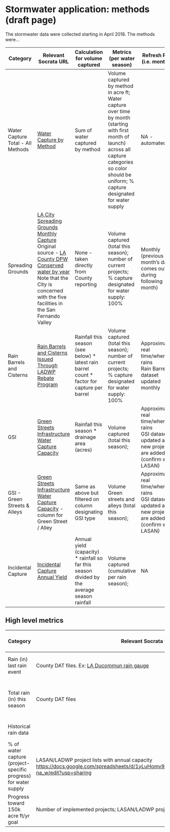# Stormwater application: methods (draft page)

The stormwater data were collected starting in April 2018. The methods were...

Category | Relevant Socrata URL | Calculation for volume captured | Metrics (per water season) | Refresh Rate (i.e. monthly)
--- | --- | --- | --- | ---
Water Capture Total - All Methods | [Water Capture by Method](https://data.lacity.org/A-Livable-and-Sustainable-City/Water-Capture-by-Method/xe35-4wsy/data) | Sum of water captured by method | Volume captured by method in acre ft; Water capture over time by month (starting with first month of launch) across all capture categories so color should be uniform; % capture designated for water supply | NA - automated
Spreading Grounds | [LA City Spreading Grounds Monthly Capture](https://data.lacity.org/A-Livable-and-Sustainable-City/Spreading-Grounds-Centralized-Monthly-Capture/cy8h-q3bu/data)<br>Original source - [LA County DPW Conserved water by year](http://dpw.lacounty.gov/wrd/spreadingground/watercon/)<br>Note that the City is concerned with the five facilities in the San Fernando Valley | None - taken directly from County reporting | Volume captured (total this season); number of current projects;<br>% capture designated for water supply: 100% | Monthly (previous month’s data comes out during following month)
Rain Barrels and Cisterns | [Rain Barrels and Cisterns Issued Through LADWP Rebate Program](https://data.lacity.org/A-Livable-and-Sustainable-City/Rain-Barrels-And-Cisterns-Issued-Through-LAWDP-Reb/a5vt-xsyi/data?pane=manage) | Rainfall this season (see below) * latest rain barrel count * factor for capture per barrel | Volume captured (total this season); number of current projects;<br>% capture designated for water supply: 100% | Approximately real time/when it rains<br>Rain Barrels dataset updated monthly
GSI | [Green Streets Infrastructure Water Capture Capacity](https://data.lacity.org/A-Livable-and-Sustainable-City/Green-Infrastructure-Water-Capture-Capacity/pdbw-x3k8/data) | Rainfall this season * drainage area (acres) | Volume captured (total this season);  | Approximately real time/when it rains<br>GSI dataset updated as new projects are added (confirm with LASAN)
GSI - Green Streets & Alleys | [Green Streets Infrastructure Water Capture Capacity](https://data.lacity.org/A-Livable-and-Sustainable-City/Green-Infrastructure-Water-Capture-Capacity/pdbw-x3k8/data) - column for Green Street / Alley | Same as above but filtered on column designating GSI type | Volume Green streets and alleys (total this season); | Approximately real time/when it rains<br>GSI dataset updated as new projects are added (confirm with LASAN)
Incidental Capture | [Incidental Capture Annual Yield](https://data.lacity.org/A-Livable-and-Sustainable-City/Passive-Recharge-Annual-Yield/mcip-jr92/data) | Annual yield (capacity) * rainfall so far this season divided by the average season rainfall  | Volume captured (cumulative per rain season); | NA

## High level metrics

Category | Relevant Socrata URL | Calculation for volume captured | Metrics (per water season) | Refresh Rate (i.e. monthly)
--- | --- | --- | --- | ---
Rain (in) last rain event | County DAT files. Ex: [LA Ducommun rain gauge](http://dpw.lacounty.gov/wrd/precip/alert_rain/season_raindata.cfm?id=377) | Average of USC and ducommun rain gauges  | Inches of rainfall | Based on each rain event
Total rain (in) this season  | County DAT files | Average of USC and ducommun rain gauges  | Inches of rainfall<br>For comparison benchmarking: Use 14.25” as average (www.ladwp.com/uwmp p. ES-7) | 
Historical rain data |  | Sum rainfall, group by month |  | 
% of water capture (project-specific progress) for water supply | LASAN/LADWP project lists with annual capacity<br>https://docs.google.com/spreadsheets/d/1yLuHomv9C0LjLreo3hhhQ0ez6I8TKRHuVSqDT4-na_w/edit?usp=sharing | Average of percentages per method given to us by DWP and LASAN | % Capture Designated for Water Supply | Static
Progress toward 150k acre ft/yr goal | Number of implemented projects; LASAN/LADWP project lists with annual specific yields | Volume captured / 150k acre ft | % towards 150k acre ft | Updated after each rainfall






